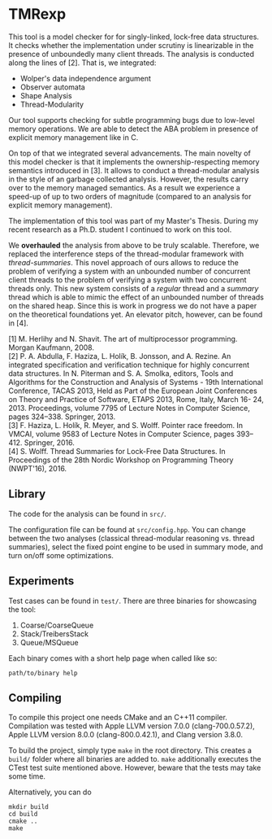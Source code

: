 TMRexp
======


This tool is a model checker for for singly-linked, lock-free data structures.
It checks whether the implementation under scrutiny is linearizable in the presence of unboundedly many client threads.
The analysis is conducted along the lines of [2].
That is, we integrated:
   - Wolper's data independence argument
   - Observer automata
   - Shape Analysis
   - Thread-Modularity

Our tool supports checking for subtle programming bugs due to low-level memory operations.
We are able to detect the ABA problem in presence of explicit memory management like in C.

On top of that we integrated several advancements.
The main novelty of this model checker is that it implements the ownership-respecting memory semantics introduced in [3].
It allows to conduct a thread-modular analysis in the style of an garbage collected analysis.
However, the results carry over to the memory managed semantics.
As a result we experience a speed-up of up to two orders of magnitude (compared to an analysis for explicit memory management).

The implementation of this tool was part of my Master's Thesis.
During my recent research as a Ph.D. student I continued to work on this tool.

We **overhauled** the analysis from above to be truly scalable.
Therefore, we replaced the interference steps of the thread-modular framework with *thread-summaries*.
This novel approach of ours allows to reduce the problem of verifying a system with an unbounded number of concurrent client threads to the problem of verifying a system with two concurrent threads only.
This new system consists of a *regular* thread and a *summary* thread which is able to mimic the effect of an unbounded number of threads on the shared heap.
Since this is work in progress we do not have a paper on the theoretical foundations yet.
An elevator pitch, however, can be found in [4].


[1] M. Herlihy and N. Shavit. The art of multiprocessor programming. Morgan Kaufmann, 2008.  
[2] P. A. Abdulla, F. Haziza, L. Holík, B. Jonsson, and A. Rezine. An integrated specification and verification technique for highly concurrent data structures. In N. Piterman and S. A. Smolka, editors, Tools and Algorithms for the Construction and Analysis of Systems - 19th International Conference, TACAS 2013, Held as Part of the European Joint Conferences on Theory and Practice of Software, ETAPS 2013, Rome, Italy, March 16- 24, 2013. Proceedings, volume 7795 of Lecture Notes in Computer Science, pages 324–338. Springer, 2013.  
[3] F. Haziza, L. Holík, R. Meyer, and S. Wolff. Pointer race freedom. In VMCAI, volume 9583 of Lecture Notes in Computer Science, pages 393–412. Springer, 2016.  
[4] S. Wolff. Thread Summaries for Lock-Free Data Structures. In Proceedings of the 28th Nordic Workshop on Programming Theory (NWPT'16), 2016.


Library
-------

The code for the analysis can be found in `src/`.

The configuration file can be found at `src/config.hpp`.
You can change between the two analyses (classical thread-modular reasoning vs. thread summaries), select the fixed point engine to be used in summary mode, and turn on/off some optimizations.


Experiments
-----------

Test cases can be found in `test/`.
There are three binaries for showcasing the tool:

   1. Coarse/CoarseQueue
   2. Stack/TreibersStack
   3. Queue/MSQueue

Each binary comes with a short help page when called like so:
```
path/to/binary help
```


Compiling
---------

To compile this project one needs CMake and an C++11 compiler.
Compilation was tested with Apple LLVM version 7.0.0 (clang-700.0.57.2),
Apple LLVM version 8.0.0 (clang-800.0.42.1),
and Clang version 3.8.0.

To build the project, simply type `make` in the root directory.
This creates a `build/` folder where all binaries are added to.
`make` additionally executes the CTest test suite mentioned above.
However, beware that the tests may take some time.

Alternatively, you can do
```
mkdir build
cd build
cmake ..
make
```
